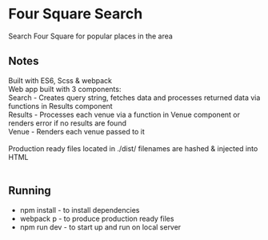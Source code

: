 # Four Square Search
Search Four Square for popular places in the area <br />
## Notes
Built with ES6, Scss & webpack <br />
Web app built with 3 components: <br />
Search - Creates query string, fetches data and processes returned data via functions in Results component <br />
Results - Processes each venue via a function in Venue component or renders error if no results are found <br />
Venue - Renders each venue passed to it <br /> <br />
Production ready files located in ./dist/ filenames are hashed & injected into HTML<br /> <br />
## Running
* npm install - to install dependencies
* webpack p - to produce production ready files
* npm run dev - to start up and run on local server
